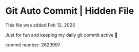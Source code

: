 # Git Auto Commit | Hidden File

This file was added Feb 12, 2025

Just for fun and keeping my daily git commit active 🤪

commit number: 2623997
